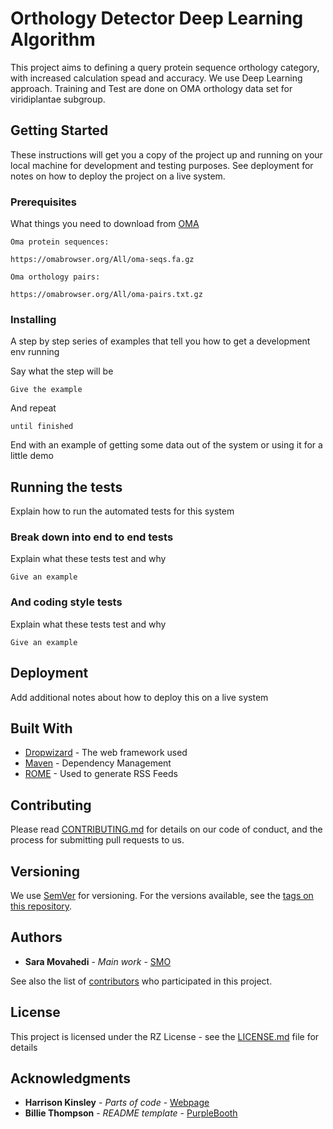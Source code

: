 # Orthology Detector Deep Learning Algorithm

This project aims to defining a query protein sequence orthology category, with increased calculation spead and accuracy. We use Deep Learning approach. Training and Test are done on OMA orthology data set for viridiplantae subgroup.

## Getting Started

These instructions will get you a copy of the project up and running on your local machine for development and testing purposes. See deployment for notes on how to deploy the project on a live system.

### Prerequisites

What things you need to download from [OMA](https://omabrowser.org/oma/current/)

```
Oma protein sequences: 

https://omabrowser.org/All/oma-seqs.fa.gz

Oma orthology pairs:

https://omabrowser.org/All/oma-pairs.txt.gz
```

### Installing

A step by step series of examples that tell you how to get a development env running

Say what the step will be

```
Give the example
```

And repeat

```
until finished
```

End with an example of getting some data out of the system or using it for a little demo

## Running the tests

Explain how to run the automated tests for this system

### Break down into end to end tests

Explain what these tests test and why

```
Give an example
```

### And coding style tests

Explain what these tests test and why

```
Give an example
```

## Deployment

Add additional notes about how to deploy this on a live system

## Built With

* [Dropwizard](http://www.dropwizard.io/1.0.2/docs/) - The web framework used
* [Maven](https://maven.apache.org/) - Dependency Management
* [ROME](https://rometools.github.io/rome/) - Used to generate RSS Feeds

## Contributing

Please read [CONTRIBUTING.md](https://gitlab.rijkzwaan.com/SMO/b24679402957c63ec426) for details on our code of conduct, and the process for submitting pull requests to us.

## Versioning

We use [SemVer](http://semver.org/) for versioning. For the versions available, see the [tags on this repository](https://gitlab.rijkzwaan.com/SMO/ML_orthology/tags). 

## Authors

* **Sara Movahedi** - *Main work* - [SMO](https://gitlab.rijkzwaan.com/SMO)

See also the list of [contributors](https://gitlab.rijkzwaan.com/SMO/ML_orthology/contributors) who participated in this project.

## License

This project is licensed under the RZ License - see the [LICENSE.md](LICENSE.md) file for details

## Acknowledgments

* **Harrison Kinsley** - *Parts of code* - [Webpage](https://pythonprogramming.net/)
* **Billie Thompson** - *README template* - [PurpleBooth](https://github.com/PurpleBooth)
